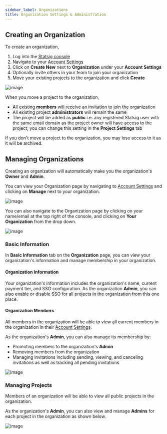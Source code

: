```yaml
---
sidebar_label: Organizations
title: Organization Settings & Administration
---
```


## Creating an Organization

To create an organization,
1. Log into the [Statsig console](https://console.statsig.com/)
2. Navigate to your [Account Settings](https://console.statsig.com/settings)
3. Click on **Create New** next to **Organization** under your **Account Settings** 
4. Optionally invite others in your team to join your organization
5. Move your existing projects to the organization and click **Create**

![image](https://user-images.githubusercontent.com/1315028/141505028-66535ac5-25df-4b13-8298-237395e0930b.png)

When you move a project to the organization, 
 - All existing **members** will receive an invitation to join the organization 
 - All existing project **administrators** will remain the same 
 - The project will be added as **public** i.e. any registered Statsig user with the same email domain as the project owner will have access to the project; you can change this setting in the **Project Settings** tab

If you don't move a project to the organization, you may lose access to it as it will be archived. 

## Managing Organizations

Creating an organization will automatically make you the organization's **Owner** and **Admin**. 

You can view your Organization page by navigating to [Account Settings](https://console.statsig.com/account_settings)
and clicking on **Manage** next to your organization.

![image](https://user-images.githubusercontent.com/1315028/142705869-ce1b5f35-915a-481b-8772-532cfbda9427.png)


You can also navigate to the Organization page by clicking on your name/email at the top right of the console, and clicking on **Your Organization** from the drop down. 

![image](https://user-images.githubusercontent.com/1315028/142705788-4d1a647b-54ab-4b02-b5b8-1017b4b5496b.png)


### Basic Information
In **Basic Information** tab on the **Organization** page, you can view your organization's information and manage membership in your organization.

#### Organization Information
Your organization's information includes the organization's name, current payment tier, and SSO configuration. 
As the organization **Admin**, you can also enable or disable SSO for all projects in the organization from this one place. 

#### Organization Members
All members in the organization will be able to view all current members in the organization in their [Account Settings](https://console.statsig.com/settings).

As the organization's **Admin**, you can also manage its membership by:
 - Promoting members to the organization's **Admin**
 - Removing members from the organization
 - Managing invitations including sending, viewing, and canceling invitations as well as tracking all pending invitations
  
  ![image](https://user-images.githubusercontent.com/1315028/141508865-fd15880e-3cbc-423c-83ab-26477a6fc65e.png)

### Managing Projects
Members of an organization will be able to view all public projects in the organization.

As the organization's **Admin**, you can also view and manage **Admins** for each project in the organization as shown below.

![image](https://user-images.githubusercontent.com/1315028/141508404-93895e32-cb11-4a0f-82d1-a290436a821b.png)

